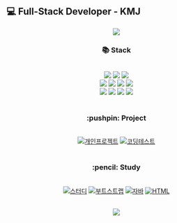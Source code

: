 ## :computer: Full-Stack Developer - KMJ

<p align='center'>
    <img src="https://capsule-render.vercel.app/api?type=waving&height=200&text=KMJ&nbsp;github&nbsp;&nbsp;&fontAlign=80&fontAlignY=40&color=gradient"/>
</p>
  
<div align="center">
  <h3>📚 Stack </h3>
  <br>
  
  <img src="https://img.shields.io/badge/HTML5-E34F26?style=for-the-badge&logo=html5&logoColor=white" />
  <img src="https://img.shields.io/badge/CSS3-1572B6?style=for-the-badge&logo=css3&logoColor=white" />
	<img src="https://img.shields.io/badge/JavaScript-F7DF1E?style=for-the-badge&logo=JavaScript&logoColor=white" />
  <br>
	<img src="https://img.shields.io/badge/Java-ED8B00?style=for-the-badge&logo=openjdk&logoColor=white" />
	<img src="https://img.shields.io/badge/Python-14354C?style=for-the-badge&logo=python&logoColor=white" />
	<img src="https://img.shields.io/badge/C-00599C?style=for-the-badge&logo=c&logoColor=white" />
	<img src="https://img.shields.io/badge/C%2B%2B-00599C?style=for-the-badge&logo=c%2B%2B&logoColor=white" />
	<br>
  <img src="https://img.shields.io/badge/Spring-6DB33F?style=for-the-badge&logo=spring&logoColor=white" />
	<img src="https://img.shields.io/badge/Bootstrap-563D7C?style=for-the-badge&logo=bootstrap&logoColor=white" />
	<img src="https://img.shields.io/badge/Oracle%20SQL-F80000?style=flat&logo=Oracle&logoColor=white" />
	<img src="https://img.shields.io/badge/MySQL-4479A1?style=flat&logo=MySQL&logoColor=white" />
</div>

<br>

<div align="center">
    <h3> :pushpin: Project</h3> 
    <br>
    <a href="https://github.com/rorrxr/repo_svt"><img src="https://github-readme-stats.vercel.app/api/pin/?username=rorrxr&repo=repo_svt&theme=react&hide_border=true&show_icons=false" alt="개인프로젝트" /></a>
    <a href="https://github.com/rorrxr/codingTest"><img src="https://github-readme-stats.vercel.app/api/pin/?username=rorrxr&repo=codingTest&theme=react&hide_border=true&show_icons=false" alt="코딩테스트" /></a>
    <br><br>
</div>
<div align="center">
    <h3> :pencil: Study</h3> 
    <br>
    <a href="https://github.com/rorrxr/daily_study"><img src="https://github-readme-stats.vercel.app/api/pin/?username=rorrxr&repo=daily_study&theme=react&hide_border=true&show_icons=false" alt="스터디" /></a>
    <a href="https://github.com/rorrxr/bootstrap_study"><img src="https://github-readme-stats.vercel.app/api/pin/?username=rorrxr&repo=bootstrap_study&theme=react&hide_border=true&show_icons=false" alt="부트스트랩" /></a>
    <a href="https://github.com/rorrxr/java_study"><img src="https://github-readme-stats.vercel.app/api/pin/?username=rorrxr&repo=java_study&theme=react&hide_border=true&show_icons=false" alt="자바" /></a>
    <a href="https://github.com/rorrxr/Wep_Study"><img src="https://github-readme-stats.vercel.app/api/pin/?username=rorrxr&repo=Wep_Study&theme=react&hide_border=true&show_icons=false" alt="HTML" /></a>
    <br><br>
</div>

<p align='center'>
    <img src="https://hits.seeyoufarm.com/api/count/incr/badge.svg?url=https%3A%2F%2Fgithub.com%2Fgjbae1212%2Frorrxr&count_bg=%2379C83D&title_bg=%23555555&icon=&icon_color=%23E7E7E7&title=hits&edge_flat=false"/>
</p>
